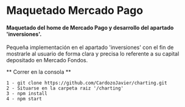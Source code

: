 # Maquetado Mercado Pago

#### Maquetado del home de Mercado Pago y desarrollo del apartado 'inversiones'.

Pequeña implementación en el apartado 'inversiones' con el fin de mostrarle al usuario de forma clara y precisa lo referente a su capital depositado en Mercado Fondos.

** Correr en la consola **
```
1 - git clone https://github.com/CardozoJavier/charting.git
2 - Situarse en la carpeta raiz '/charting'
3 - npm install
4 - npm start
```
